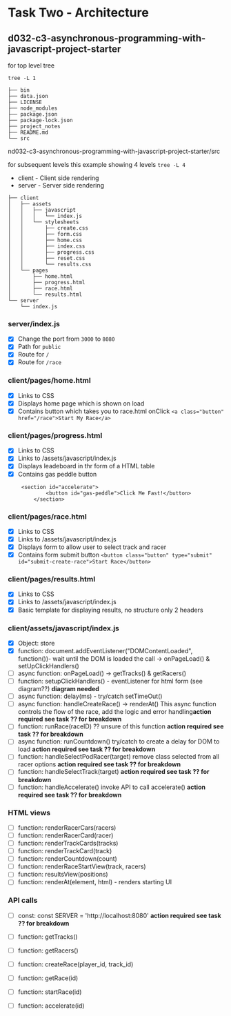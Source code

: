 # Task Two - Architecture

## d032-c3-asynchronous-programming-with-javascript-project-starter

for top level tree

`tree -L 1`

```
├── bin
├── data.json
├── LICENSE
├── node_modules
├── package.json
├── package-lock.json
├── project_notes
├── README.md
└── src
```

nd032-c3-asynchronous-programming-with-javascript-project-starter/src 

 for subsequent levels this example showing 4 levels
 `tree -L 4`
 
 * client - Client side rendering
 * server - Server side rendering
 
```
├── client
│   ├── assets
│   │   ├── javascript
│   │   │   └── index.js
│   │   └── stylesheets
│   │       ├── create.css
│   │       ├── form.css
│   │       ├── home.css
│   │       ├── index.css
│   │       ├── progress.css
│   │       ├── reset.css
│   │       └── results.css
│   └── pages
│       ├── home.html
│       ├── progress.html
│       ├── race.html
│       └── results.html
└── server
    └── index.js
```
    
 ### server/index.js
- [x] Change the port from `3000` to `8080`
- [x] Path for `public`
- [x] Route for `/`
- [x] Route for `/race`

### client/pages/home.html
- [x] Links to CSS
- [x] Displays home page which is shown on load
- [x] Contains button which takes you to race.html onClick `<a class="button" href="/race">Start My Race</a>`

### client/pages/progress.html
- [x] Links to CSS
- [x] Links to  /assets/javascript/index.js
- [x] Displays leadeboard in thr form of a HTML table 
- [x] Contains gas peddle button 
   ```
    <section id="accelerate">
            <button id="gas-peddle">Click Me Fast!</button>
        </section>
    ```
    
### client/pages/race.html
- [x] Links to CSS
- [x] Links to  /assets/javascript/index.js
- [x] Displays form to allow user to select track and racer
- [x] Contains form submit button  `<button class="button" type="submit" id="submit-create-race">Start Race</button>`

### client/pages/results.html
- [x] Links to CSS
- [x] Links to  /assets/javascript/index.js
- [x] Basic template for displaying results, no structure only 2 headers

### client/assets/javascript/index.js

- [x]  Object: store
- [x]  function: document.addEventListener("DOMContentLoaded", function())- wait until the DOM is loaded the call -> onPageLoad() & setUpClickHandlers()
- [ ]  async function: onPageLoad() -> getTracks() & getRacers()
- [ ]  function: setupClickHandlers() - eventListener for html form (see diagram??) **diagram needed**
- [ ]  async function: delay(ms) - try/catch setTimeOut()
- [ ]  async function: handleCreateRace() -> renderAt() This async function controls the flow of the race, add the logic and error handling**action required see task ?? for breakdown**
- [ ]  function: runRace(raceID) ?? unsure of this function **action required see task ?? for breakdown**
- [ ]  async function: runCountdown() try/catch to create a delay for DOM to load **action required see task ?? for breakdown**
- [ ]  function: handleSelectPodRacer(target) remove class selected from all racer options **action required see task ?? for breakdown**
- [ ]  function: handleSelectTrack(target) **action required see task ?? for breakdown**
- [ ]  function: handleAccelerate() invoke API to call accelerate() **action required see task ?? for breakdown**

### HTML views
- [ ]  function: renderRacerCars(racers) 
- [ ]  function: renderRacerCard(racer)
- [ ]  function: renderTrackCards(tracks)
- [ ]  function: renderTrackCard(track)
- [ ]  function: renderCountdown(count)
- [ ]  function: renderRaceStartView(track, racers)
- [ ]  function: resultsView(positions)
- [ ]  function: renderAt(element, html) - renders starting UI

### API calls
- [ ]  const: const SERVER = 'http://localhost:8080' **action required see task ?? for breakdown**
- [ ]  function: getTracks()
- [ ]  function:  getRacers()
- [ ]  function: createRace(player_id, track_id)
- [ ]  function: getRace(id)
- [ ]  function: startRace(id)
- [ ]  function: accelerate(id)








